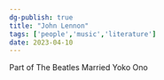 ```yaml
---
dg-publish: true
title: "John Lennon"
tags: ['people','music','literature']
date: 2023-04-10
---
```


Part of The Beatles 
Married Yoko Ono 
